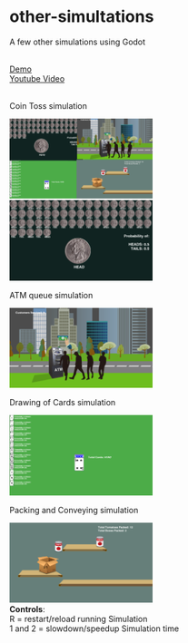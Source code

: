 # other-simultations
A few other simulations using Godot  

<br>
<a href="https://rocket-007.itch.io/simulation-pack"> Demo </a> 
<br>
<a href="https://youtu.be/J2ppy1q-QsE"> Youtube Video </a>
<br>

<br>

Coin Toss simulation  

<img src="https://github.com/Rocket-007/other-simultations/blob/main/github_page_files/simulation pack collage.png" alt="" width="50%"/>

<br>

<img src="https://github.com/Rocket-007/other-simultations/blob/main/github_page_files/coin_toss_ScreenShot.png" alt="" width="50%"/>

<br>

ATM queue simulation  

<img src="https://github.com/Rocket-007/other-simultations/blob/main/github_page_files/atm_queue_ScreenShot.png" alt="" width="50%"/>

<br>

Drawing of Cards simulation  

<img src="https://github.com/Rocket-007/other-simultations/blob/main/github_page_files/card_draw_ScreenShot.png" alt="" width="50%"/>

<br>

Packing and Conveying simulation  

<img src="https://github.com/Rocket-007/other-simultations/blob/main/github_page_files/pack_convey_ScreenShot.png" alt="" width="50%"/>

<br>
<b>Controls</b>:
<br>
R = restart/reload running Simulation<br>
1 and 2 = slowdown/speedup Simulation time<br>
<br>


